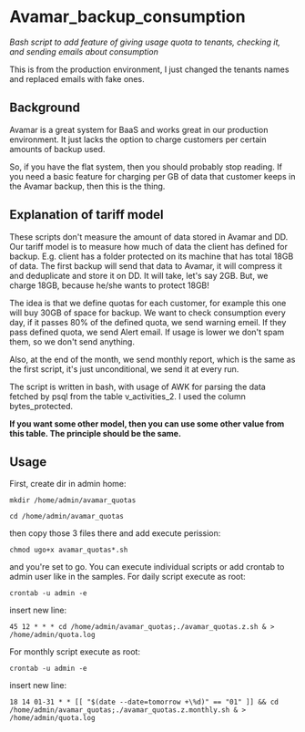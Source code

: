 # Avamar_backup_consumption
*Bash script to add feature of giving usage quota to tenants, checking it, and sending emails about consumption*

This is from the production environment, I just changed the tenants names and replaced emails with fake ones.

## Background ##
Avamar is a great system for BaaS and works great in our production environment. It just lacks the option to charge customers per certain amounts of backup used.

So, if you have the flat system, then you should probably stop reading. If you need a basic feature for charging per GB of data that customer keeps in the Avamar backup, then this is the thing.

## Explanation of tariff model ##

These scripts don't measure the amount of data stored in Avamar and DD. Our tariff model is to measure how much of data the client has defined for backup. E.g. client has a folder protected on its machine that has total 18GB of data. The first backup will send that data to Avamar, it will compress it and deduplicate and store it on DD. It will take, let's say 2GB. But, we charge 18GB, because he/she wants to protect 18GB!

The idea is that we define quotas for each customer, for example this one will buy 30GB of space for backup. We want to check consumption every day, if it passes 80% of the defined quota, we send warning emeil.
If they pass defined quota, we send Alert email. If usage is lower we don't spam them, so we don't send anything.

Also, at the end of the month, we send monthly report, which is the same as the first script, it's just unconditional, we send it at every run.

The script is written in bash, with usage of AWK for parsing the data fetched by psql from the table v_activities_2. I used the column bytes_protected.

**If you want some other model, then you can use some other value from this table. The principle should be the same.**

## Usage ##
First, create dir in admin home:

`mkdir /home/admin/avamar_quotas`

`cd /home/admin/avamar_quotas`

then copy those 3 files there and add execute perission:

`chmod ugo+x avamar_quotas*.sh`

and you're set to go. You can execute individual scripts or add crontab to admin user like in the samples.
For daily script execute as root:

`crontab -u admin -e`

insert new line:

`45 12 * * * cd /home/admin/avamar_quotas;./avamar_quotas.z.sh & > /home/admin/quota.log`


For monthly script execute as root:

`crontab -u admin -e`

insert new line:

`18 14 01-31 * * [[ "$(date --date=tomorrow +\%d)" == "01" ]] && cd /home/admin/avamar_quotas;./avamar_quotas.z.monthly.sh & > /home/admin/quota.log`
